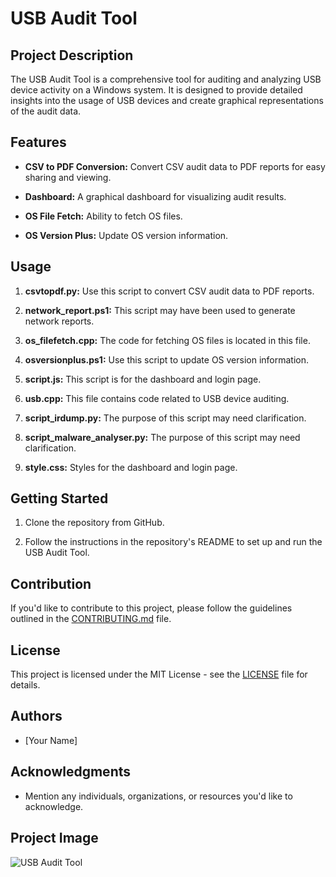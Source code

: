 # USB Audit Tool

## Project Description

The USB Audit Tool is a comprehensive tool for auditing and analyzing USB device activity on a Windows system. It is designed to provide detailed insights into the usage of USB devices and create graphical representations of the audit data.

## Features

- **CSV to PDF Conversion:** Convert CSV audit data to PDF reports for easy sharing and viewing.

- **Dashboard:** A graphical dashboard for visualizing audit results.

- **OS File Fetch:** Ability to fetch OS files.

- **OS Version Plus:** Update OS version information.

## Usage

1. **csvtopdf.py:** Use this script to convert CSV audit data to PDF reports.

2. **network_report.ps1:** This script may have been used to generate network reports.

3. **os_filefetch.cpp:** The code for fetching OS files is located in this file.

4. **osversionplus.ps1:** Use this script to update OS version information.

5. **script.js:** This script is for the dashboard and login page.

6. **usb.cpp:** This file contains code related to USB device auditing.

7. **script_irdump.py:** The purpose of this script may need clarification.

8. **script_malware_analyser.py:** The purpose of this script may need clarification.

9. **style.css:** Styles for the dashboard and login page.

## Getting Started

1. Clone the repository from GitHub.

2. Follow the instructions in the repository's README to set up and run the USB Audit Tool.

## Contribution

If you'd like to contribute to this project, please follow the guidelines outlined in the [CONTRIBUTING.md](CONTRIBUTING.md) file.

## License

This project is licensed under the MIT License - see the [LICENSE](LICENSE) file for details.

## Authors

- [Your Name]

## Acknowledgments

- Mention any individuals, organizations, or resources you'd like to acknowledge.

## Project Image

![USB Audit Tool](/path/to/project/image.png)
